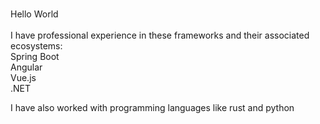 ###

<p align="left">Hello World<br><br>I have professional experience in these frameworks and their associated ecosystems:<br>Spring Boot<br>Angular<br>Vue.js<br>.NET</p>

<p align="left">I have also worked with programming languages like rust and python</p>

###

